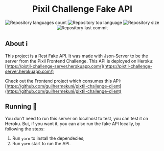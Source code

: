 <h1 align="center">Pixil Challenge Fake API</h1>

<div align="center">
  <p align="center">
    <img alt="Repository languages count" src="https://img.shields.io/github/languages/top/guilhermekuni/pixtil-challenge-server?color=%#7BE0D9">
    <img alt="Repository top language" src="https://img.shields.io/github/languages/count/guilhermekuni/pixtil-challenge-server?color=%#7BE0D9">
    <img alt="Repository size" src="https://img.shields.io/github/repo-size/guilhermekuni/pixtil-challenge-server?color=%#7BE0D9">
    <img alt="Repository last commit" src="https://img.shields.io/github/last-commit/guilhermekuni/pixtil-challenge-server?color=%#7BE0D9" />
  </p>
</div>

## About :information_source:

This project is a Rest Fake API. It was made with Json-Server to be the server from the Pixil Frontend Challenge.
This API is deployed on Heroku: [https://pixtil-challenge-server.herokuapp.com/](https://pixtil-challenge-server.herokuapp.com/)

Check out the Frontend project which consumes this API: [https://github.com/guilhermekuni/pixtil-challenge-client](https://github.com/guilhermekuni/pixtil-challenge-client) 

## Running :rocket:

You don't need to run this server on localhost to test, you can test it on Heroku. But, if you want it, you can also run the fake API locally, by following the steps:

1. Run `yarn` to install the dependecies;
2. Run `yarn` start to run the API.
